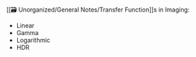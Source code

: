 [[🗃️ Unorganized/General Notes/Transfer Function]]s in Imaging:

- Linear
- Gamma
- Logarithmic
- HDR
